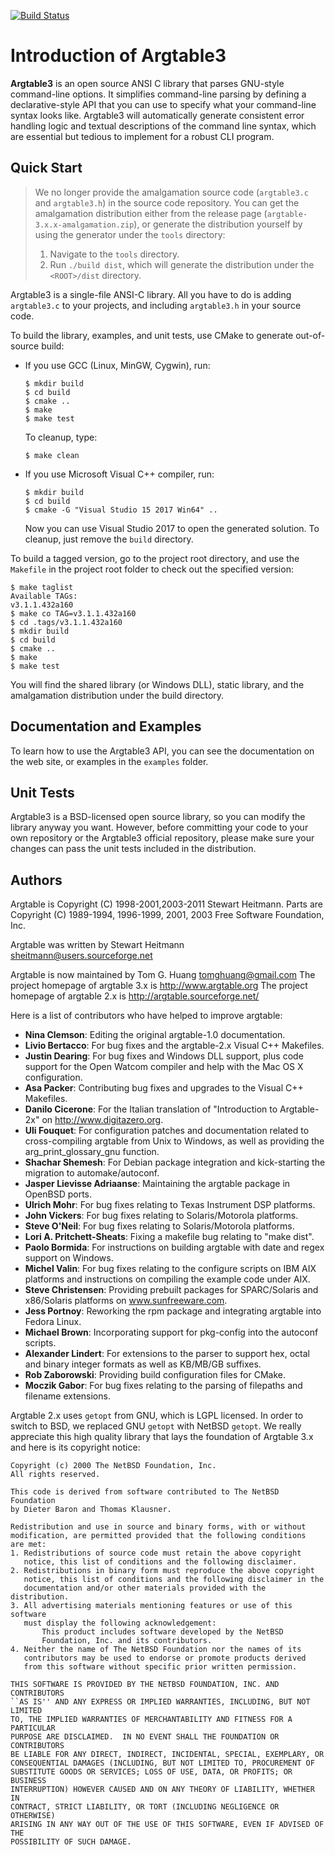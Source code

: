 [![Build Status](https://travis-ci.org/argtable/argtable3.svg?branch=master)](https://travis-ci.org/argtable/argtable3)


Introduction of Argtable3
=========================

**Argtable3** is an open source ANSI C library that parses GNU-style command-line
options. It simplifies command-line parsing by defining a declarative-style API
that you can use to specify what your command-line syntax looks like. Argtable3
will automatically generate consistent error handling logic and textual
descriptions of the command line syntax, which are essential but tedious to
implement for a robust CLI program.


Quick Start
-----------

> We no longer provide the amalgamation source code (`argtable3.c` and `argtable3.h`)
> in the source code repository. You can get the amalgamation distribution either
> from the release page (`argtable-3.x.x-amalgamation.zip`), or generate the
> distribution yourself by using the generator under the `tools` directory:
> 
> 1. Navigate to the `tools` directory.
> 2. Run `./build dist`, which will generate the distribution under the `<ROOT>/dist`
>    directory.


Argtable3 is a single-file ANSI-C library. All you have to do is adding
`argtable3.c` to your projects, and including `argtable3.h` in your source code.

To build the library, examples, and unit tests, use CMake to generate out-of-source build:

* If you use GCC (Linux, MinGW, Cygwin), run:

  ```
  $ mkdir build
  $ cd build
  $ cmake ..
  $ make
  $ make test
  ```

  To cleanup, type:
  
  ```
  $ make clean
  ```

* If you use Microsoft Visual C++ compiler, run:

  ```
  $ mkdir build
  $ cd build
  $ cmake -G "Visual Studio 15 2017 Win64" ..
  ```

  Now you can use Visual Studio 2017 to open the generated solution. To cleanup,
  just remove the `build` directory.


To build a tagged version, go to the project root directory, and use the
`Makefile` in the project root folder to check out the specified version:

  ```
  $ make taglist
  Available TAGs:
  v3.1.1.432a160
  $ make co TAG=v3.1.1.432a160
  $ cd .tags/v3.1.1.432a160
  $ mkdir build
  $ cd build
  $ cmake ..
  $ make
  $ make test
  ```

You will find the shared library (or Windows DLL), static library, and the
amalgamation distribution under the build directory.


Documentation and Examples
--------------------------

To learn how to use the Argtable3 API, you can see the documentation on the web
site, or examples in the `examples` folder.


Unit Tests
----------

Argtable3 is a BSD-licensed open source library, so you can modify the library
anyway you want. However, before committing your code to your own repository or
the Argtable3 official repository, please make sure your changes can pass the
unit tests included in the distribution.


Authors
-------

Argtable is Copyright (C) 1998-2001,2003-2011 Stewart Heitmann.
Parts are Copyright (C) 1989-1994, 1996-1999, 2001, 2003
  Free Software Foundation, Inc.

Argtable was written by Stewart Heitmann <sheitmann@users.sourceforge.net>

Argtable is now maintained by Tom G. Huang <tomghuang@gmail.com>
The project homepage of argtable 3.x is http://www.argtable.org
The project homepage of argtable 2.x is http://argtable.sourceforge.net/

Here is a list of contributors who have helped to improve argtable:

- **Nina Clemson**: Editing the original argtable-1.0 documentation.
- **Livio Bertacco**: For bug fixes and the argtable-2.x Visual C++ Makefiles.                              
- **Justin Dearing**: For bug fixes and Windows DLL support, plus code support for the Open Watcom compiler and help with the Mac OS X configuration.
- **Asa Packer**: Contributing bug fixes and upgrades to the Visual C++ Makefiles.
- **Danilo Cicerone**: For the Italian translation of "Introduction to Argtable-2x" on http://www.digitazero.org.
- **Uli Fouquet**: For configuration patches and documentation related to cross-compiling argtable from Unix to Windows, as well as providing the arg_print_glossary_gnu function.
- **Shachar Shemesh**: For Debian package integration and kick-starting the migration to automake/autoconf.
- **Jasper Lievisse Adriaanse**:  Maintaining the argtable package in OpenBSD ports.
- **Ulrich Mohr**: For bug fixes relating to Texas Instrument DSP platforms.
- **John Vickers**: For bug fixes relating to Solaris/Motorola platforms.
- **Steve O'Neil**: For bug fixes relating to Solaris/Motorola platforms.
- **Lori A. Pritchett-Sheats**: Fixing a makefile bug relating to "make dist".
- **Paolo Bormida**: For instructions on building argtable with date and regex support on Windows.
- **Michel Valin**: For bug fixes relating to the configure scripts on IBM AIX platforms and instructions on compiling the example code under AIX.
- **Steve Christensen**: Providing prebuilt packages for SPARC/Solaris and x86/Solaris platforms on www.sunfreeware.com.
- **Jess Portnoy**: Reworking the rpm package and integrating argtable into Fedora Linux.
- **Michael Brown**: Incorporating support for pkg-config into the autoconf scripts.
- **Alexander Lindert**: For extensions to the parser to support hex, octal and binary integer formats as well as KB/MB/GB suffixes.
- **Rob Zaborowski**: Providing build configuration files for CMake.
- **Moczik Gabor**: For bug fixes relating to the parsing of filepaths and filename extensions.

Argtable 2.x uses `getopt` from GNU, which is LGPL licensed. In order to switch to BSD, we replaced GNU `getopt` with NetBSD `getopt`. We really appreciate this high quality library that lays the foundation of Argtable 3.x and here is its copyright notice:

```
Copyright (c) 2000 The NetBSD Foundation, Inc.
All rights reserved.

This code is derived from software contributed to The NetBSD Foundation
by Dieter Baron and Thomas Klausner.

Redistribution and use in source and binary forms, with or without
modification, are permitted provided that the following conditions
are met:
1. Redistributions of source code must retain the above copyright
   notice, this list of conditions and the following disclaimer.
2. Redistributions in binary form must reproduce the above copyright
   notice, this list of conditions and the following disclaimer in the
   documentation and/or other materials provided with the distribution.
3. All advertising materials mentioning features or use of this software
   must display the following acknowledgement:
       This product includes software developed by the NetBSD
       Foundation, Inc. and its contributors.
4. Neither the name of The NetBSD Foundation nor the names of its
   contributors may be used to endorse or promote products derived
   from this software without specific prior written permission.

THIS SOFTWARE IS PROVIDED BY THE NETBSD FOUNDATION, INC. AND CONTRIBUTORS
``AS IS'' AND ANY EXPRESS OR IMPLIED WARRANTIES, INCLUDING, BUT NOT LIMITED
TO, THE IMPLIED WARRANTIES OF MERCHANTABILITY AND FITNESS FOR A PARTICULAR
PURPOSE ARE DISCLAIMED.  IN NO EVENT SHALL THE FOUNDATION OR CONTRIBUTORS
BE LIABLE FOR ANY DIRECT, INDIRECT, INCIDENTAL, SPECIAL, EXEMPLARY, OR
CONSEQUENTIAL DAMAGES (INCLUDING, BUT NOT LIMITED TO, PROCUREMENT OF
SUBSTITUTE GOODS OR SERVICES; LOSS OF USE, DATA, OR PROFITS; OR BUSINESS
INTERRUPTION) HOWEVER CAUSED AND ON ANY THEORY OF LIABILITY, WHETHER IN
CONTRACT, STRICT LIABILITY, OR TORT (INCLUDING NEGLIGENCE OR OTHERWISE)
ARISING IN ANY WAY OUT OF THE USE OF THIS SOFTWARE, EVEN IF ADVISED OF THE
POSSIBILITY OF SUCH DAMAGE.
```
